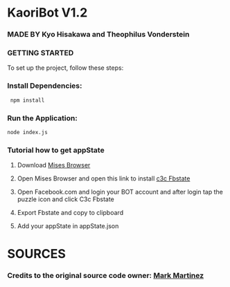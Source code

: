 # KaoriBot V1.2
### MADE BY Kyo Hisakawa and Theophilus Vonderstein

### GETTING STARTED
To set up the project, follow these steps:

### Install Dependencies:
```sh
 npm install
```

### Run the Application:
```sh
node index.js
```

### Tutorial how to get appState 

1. Download [Mises Browser](https://play.google.com/store/apps/details?id=site.mises.browser)

2. Open Mises Browser and open this link to install [c3c Fbstate](https://chromewebstore.google.com/detail/c3c-fbstate-utility/nlgehefndkobdignlfhapfpggielmdph?hl=en-US&utm_source=ext_sidebar)

2. Open Facebook.com and login your BOT account and after login tap the puzzle icon and click C3c Fbstate 

3. Export Fbstate and copy to clipboard

4. Add your appState in appState.json


# SOURCES

### Credits to the original source code owner: [Mark Martinez](https://www.facebook.com/share/1BWKFtqg2u/)
